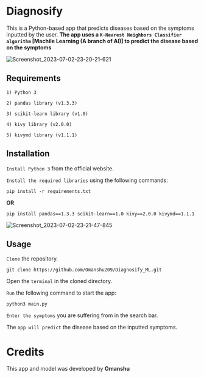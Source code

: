 # Diagnosify 

This is a Python-based app that predicts diseases based on the symptoms inputted by the user. **The app uses a `K-Nearest Neighbors Classifier algorithm` [Machile Learning (A branch of AI)] to predict the disease based on the symptoms**

![Screenshot_2023-07-02-23-20-21-621](https://github.com/Omanshu209/Diagnosify_ML/assets/114089324/23180a29-56f5-443a-bc6b-5ca98b07f4a6)


## Requirements
```
1) Python 3

2) pandas library (v1.3.3)

3) scikit-learn library (v1.0)

4) kivy library (v2.0.0)

5) kivymd library (v1.1.1)
```
## Installation

`Install Python 3` from the official website.

`Install the required libraries` using the following commands:
```
pip install -r requirements.txt
```
**OR**
```
pip install pandas==1.3.3 scikit-learn==1.0 kivy==2.0.0 kivymd==1.1.1
```

![Screenshot_2023-07-02-23-21-47-845](https://github.com/Omanshu209/Diagnosify_ML/assets/114089324/42ff8b52-0a17-465d-bf9e-baaa78994ada)

## Usage

`Clone` the repository.
```
git clone https://github.com/Omanshu209/Diagnosify_ML.git
```
Open the `terminal` in the cloned directory.

`Run` the following command to start the app:
```
python3 main.py
```
`Enter the symptoms` you are suffering from in the search bar.

The `app will predict` the disease based on the inputted symptoms.

# Credits
This app and model was developed by **Omanshu**

